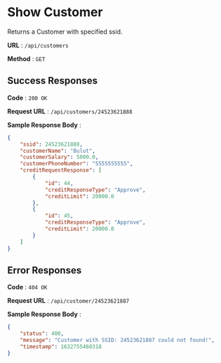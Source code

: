 # Show Customer

Returns a Customer with specified ssid.

**URL** : `/api/customers`

**Method** : `GET`

## Success Responses

**Code** : `200 OK`

**Request URL** : `/api/customers/24523621888`

**Sample Response Body** :

```json
{
    "ssid": 24523621888,
    "customerName": "Bulut",
    "customerSalary": 5000.0,
    "customerPhoneNumber": "5555555555",
    "creditRequestResponse": [
        {
            "id": 44,
            "creditResponseType": "Approve",
            "creditLimit": 20000.0
        },
        {
            "id": 45,
            "creditResponseType": "Approve",
            "creditLimit": 20000.0
        }
    ]
}
```

## Error Responses

**Code** : `404 OK`

**Request URL** : `/api/customer/24523621887`

**Sample Response Body** :

```json
{
    "status": 400,
    "message": "Customer with SSID: 24523621887 could not found!",
    "timestamp": 1632755460318
}
```